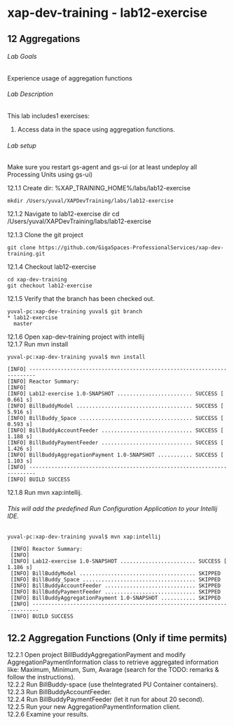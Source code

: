 # xap-dev-training - lab12-exercise

## 12   Aggregations

###### Lab Goals
Experience usage of aggregation functions

###### Lab Description
This lab includes1 exercises:
1.	Access data in the space using aggregation functions.

###### Lab setup
Make sure you restart gs-agent and gs-ui (or at least undeploy all Processing Units using gs-ui)

12.1.1 Create dir: %XAP_TRAINING_HOME%/labs/lab12-exercise

    mkdir /Users/yuval/XAPDevTraining/labs/lab12-exercise

12.1.2 Navigate to lab12-exercise dir
    cd /Users/yuval/XAPDevTraining/labs/lab12-exercise

12.1.3 Clone the git project

    git clone https://github.com/GigaSpaces-ProfessionalServices/xap-dev-training.git

12.1.4 Checkout lab12-exercise

    cd xap-dev-training
    git checkout lab12-exercise
    
12.1.5 Verify that the branch has been checked out.

    yuval-pc:xap-dev-training yuval$ git branch
    * lab12-exercise
      master
               
12.1.6 Open xap-dev-training project with intellij <br />
12.1.7 Run mvn install

    yuval-pc:xap-dev-training yuval$ mvn install
    
    [INFO] ------------------------------------------------------------------------
    [INFO] Reactor Summary:
    [INFO] 
    [INFO] Lab12-exercise 1.0-SNAPSHOT ........................ SUCCESS [  0.661 s]
    [INFO] BillBuddyModel ..................................... SUCCESS [  5.916 s]
    [INFO] BillBuddy_Space .................................... SUCCESS [  0.593 s]
    [INFO] BillBuddyAccountFeeder ............................. SUCCESS [  1.188 s]
    [INFO] BillBuddyPaymentFeeder ............................. SUCCESS [  1.426 s]
    [INFO] BillBuddyAggregationPayment 1.0-SNAPSHOT ........... SUCCESS [  1.103 s]
    [INFO] ------------------------------------------------------------------------
    [INFO] BUILD SUCCESS



12.1.8 Run mvn xap:intellij.
###### This will add the predefined Run Configuration Application to your Intellij IDE.

    yuval-pc:xap-dev-training yuval$ mvn xap:intellij
    
     [INFO] Reactor Summary:
     [INFO] 
     [INFO] Lab12-exercise 1.0-SNAPSHOT ........................ SUCCESS [  1.186 s]
     [INFO] BillBuddyModel ..................................... SKIPPED
     [INFO] BillBuddy_Space .................................... SKIPPED
     [INFO] BillBuddyAccountFeeder ............................. SKIPPED
     [INFO] BillBuddyPaymentFeeder ............................. SKIPPED
     [INFO] BillBuddyAggregationPayment 1.0-SNAPSHOT ........... SKIPPED
     [INFO] ------------------------------------------------------------------------
     [INFO] BUILD SUCCESS

## 12.2	Aggregation Functions (Only if time permits)
12.2.1	Open project BillBuddyAggregationPayment and modify 
        AggregationPaymentInformation class to retrieve aggregated information 
        like: Maximum, Minimum, Sum, Avarage 
        (search for the TODO: remarks & follow the instructions). <br />
12.2.2	Run BillBuddy-space (use theIntegrated PU Container containers). <br />
12.2.3	Run BillBuddyAccountFeeder. <br />
12.2.4	Run BillBuddyPaymentFeeder (let it run for about 20 second). <br />
12.2.5	Run your new AggregationPaymentInformation client. <br />
12.2.6	Examine your results. <br />
